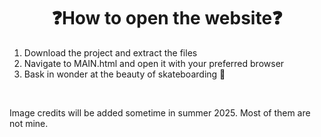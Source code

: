 <h1 align="center">❓How to open the website❓</h1>

<ol>
  <li>Download the project and extract the files</li>
  <li>Navigate to MAIN.html and open it with your preferred browser</li>
  <li>Bask in wonder at the beauty of skateboarding 🤩</li>
</ol>
<br>
<p>Image credits will be added sometime in summer 2025. Most of them are not mine.</p>

